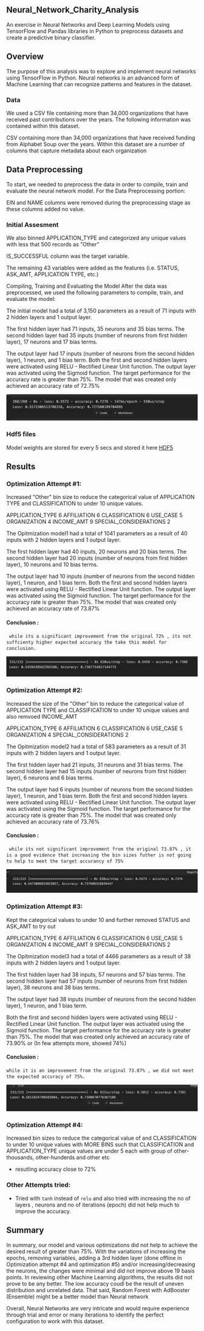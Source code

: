 ## Neural_Network_Charity_Analysis
An exercise in Neural Networks and Deep Learning Models using TensorFlow and Pandas libraries in Python to preprocess datasets and create a predictive binary classifier.

## Overview
The purpose of this analysis was to explore and implement neural networks using TensorFlow in Python. Neural networks is an advanced form of Machine Learning that can recognize patterns and features in the dataset. 


### Data
We used a CSV file containing more than 34,000 organizations that have received past contributions over the years. The following information was contained within this dataset.

CSV containing more than 34,000 organizations that have received funding from Alphabet Soup over the years. Within this dataset are a number of columns that capture metadata about each organization


## Data Preprocessing

To start, we needed to preprocess the data in order to compile, train and evaluate the neural network model. For the Data Preprocessing portion:

EIN and NAME columns were removed during the preprocessing stage as these columns added no value.

### Initial Assesment

We also binned APPLICATION_TYPE and categorized any unique values with less that 500 records as "Other"

IS_SUCCESSFUL column was the target variable.

The remaining 43 variables were added as the features (i.e. STATUS, ASK_AMT, APPLICATION TYPE, etc.)

Compiling, Training and Evaluating the Model
After the data was preprocessed, we used the following parameters to compile, train, and evaluate the model:

The initial model had a total of 3,150 parameters as a result of 71 inputs with 2 hidden layers and 1 output layer.

The first hidden layer had 71 inputs, 35 neurons and 35 bias terms.
The second hidden layer had 35 inputs (number of neurons from first hidden layer), 17 neurons and 17 bias terms.

The output layer had 17 inputs (number of neurons from the second hidden layer), 1 neuron, and 1 bias term.
Both the first and second hidden layers were activated using RELU - Rectified Linear Unit function. The output layer was activated using the Sigmoid function.
The target performance for the accuracy rate is greater than 75%. The model that was created only achieved an accuracy rate of 72.75%

![Original Model results](https://github.com/vijaycse/Neural_Network_Charity_Analysis/blob/master/images/Original_Result.png)


### Hdf5 files

 Model weights are stored for every 5 secs and stored it here [HDF5](https://github.com/vijaycse/Neural_Network_Charity_Analysis/tree/master/HDF5)



## Results

### Optimization Attempt #1:

Increased "Other" bin size to reduce the categorical value of APPLICATION TYPE
and CLASSIFICATION to under 10 unique values.

APPLICATION_TYPE          6
AFFILIATION               6
CLASSIFICATION            6
USE_CASE                  5
ORGANIZATION              4
INCOME_AMT                9
SPECIAL_CONSIDERATIONS    2

The Opitmization model1 had a total of 1041 parameters as a result of 40 inputs with 2 hidden layers and 1 output layer.

The first hidden layer had 40 inputs, 20 neurons and 20 bias terms.
The second hidden layer had 20 inputs (number of neurons from first hidden layer), 10 neurons and 10 bias terms.

The output layer had 10 inputs (number of neurons from the second hidden layer), 1 neuron, and 1 bias term.
Both the first and second hidden layers were activated using RELU - Rectified Linear Unit function. The output layer was activated using the Sigmoid function.
The target performance for the accuracy rate is greater than 75%. The model that was created only achieved an accuracy rate of 73.87%

#### Conclusion : 
     while its a significant improvement from the original 72% , its not suffcienty higher expected accuracy the take this model for conclusion.

![Optimization Model1 results](https://github.com/vijaycse/Neural_Network_Charity_Analysis/blob/master/images/Optimization_1_Results.png)

### Optimization Attempt #2:
Increased the size of the "Other" bin to reduce the categorical value of 
APPLICATION TYPE and CLASSIFICATION to under 10 unique values and 
also remvoed INCOME_AMT

APPLICATION_TYPE          6
AFFILIATION               6
CLASSIFICATION            6
USE_CASE                  5
ORGANIZATION              4
SPECIAL_CONSIDERATIONS    2

The Opitmization model2 had a total of 583 parameters as a result of 31 inputs with 2 hidden layers and 1 output layer.

The first hidden layer had 21 inputs, 31 neurons and 31 bias terms.
The second hidden layer had 15 inputs (number of neurons from first hidden layer), 6 neurons and 6 bias terms.

The output layer had 6 inputs (number of neurons from the second hidden layer), 1 neuron, and 1 bias term.
Both the first and second hidden layers were activated using RELU - Rectified Linear Unit function. The output layer was activated using the Sigmoid function.
The target performance for the accuracy rate is greater than 75%. The model that was created only achieved an accuracy rate of 73.76%

#### Conclusion : 
     while its not significant improvement from the original 73.87% , it is a good evidence that increasing the bin sizes futher is not going to help to meet the target accurancy of 75%

![Optimization Model2 results](https://github.com/vijaycse/Neural_Network_Charity_Analysis/blob/master/images/Optimization_2.png)


### Optimization Attempt #3:
Kept the categorical values to under 10
and further removed STATUS and ASK_AMT to try out

APPLICATION_TYPE          6
AFFILIATION               6
CLASSIFICATION            6
USE_CASE                  5
ORGANIZATION              4
INCOME_AMT                9
SPECIAL_CONSIDERATIONS    2

The Opitmization model3 had a total of 4466 parameters as a result of 38 inputs with 2 hidden layers and 1 output layer.

The first hidden layer had 38 inputs, 57 neurons and 57 bias terms.
The second hidden layer had 57 inputs (number of neurons from first hidden layer), 38 neurons and 38 bias terms.

The output layer had 38 inputs (number of neurons from the second hidden layer), 1 neuron, and 1 bias term.

Both the first and second hidden layers were activated using RELU - Rectified Linear Unit function. The output layer was activated using the Sigmoid function.
The target performance for the accuracy rate is greater than 75%. The model that was created only achieved an accuracy rate of 73.90% or (In few attempts more, showed 74%)

#### Conclusion : 
    while it is an improvement from the original 73.87% , we did not meet the expected accuracy of 75%.

![Optimization Model3 results](https://github.com/vijaycse/Neural_Network_Charity_Analysis/blob/master/images/Optimization_3.png)

### Optimization Attempt #4:
Increased bin sizes to reduce the categorical value of
and CLASSIFICATION to under 10 unique values with MORE BINS
such that CLASSIFICATION and APPLICATION_TYPE unique values are under 5 each with 
group of other-thousands, other-hunderds and other etc
  - resutling accuracy close to 72%

### Other Attempts tried:
- Tried with `tanh` instead of `relu` and also tried with 
increasing the no of layers , neurons and no of iterations (epoch)
did not help much to improve the accuracy.
 
## Summary
In summary, our model and various optimizations did not help to achieve the desired result of greater than 75%. With the variations of increasing the epochs, removing variables, adding a 3rd hidden layer (done offline in Optimization attempt #4 and optimization #5) and/or increasing/decreasing the neurons, the changes were minimal and did not improve above 19 basis points. In reviewing other Machine Learning algorithms, the results did not prove to be any better. The low accuracy coudl be the result of uneven distribution and unrelated data. That said, Random Forest with AdBooster (Ensemble) might be a better model than Neural network

Overall, Neural Networks are very intricate and would require experience through trial and error or many iterations to identify the perfect configuration to work with this dataset.
